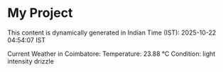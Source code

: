 # My Project

This content is dynamically generated in Indian Time (IST): 2025-10-22 04:54:07 IST


Current Weather in Coimbatore:
Temperature: 23.88 °C
Condition: light intensity drizzle
